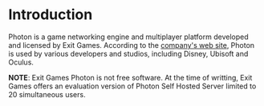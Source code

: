 # Introduction
Photon is a game networking engine and multiplayer platform developed and licensed by Exit Games. According to the [company's web site](https://www.photonengine.com/), Photon is used by various developers and studios, including Disney, Ubisoft and Oculus.

**NOTE**: Exit Games Photon is not free software. At the time of writting, Exit Games offers an evaluation version of Photon Self Hosted Server limited to 20 simultaneous users.
